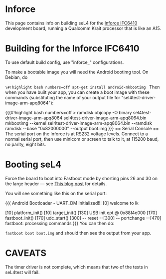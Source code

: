 # Inforce


This page contains info on building seL4 for the
[Inforce IFC6410](http://www.inforcelive.com/index.php?route=product/product&product_id=53) development board, running a Qualcomm Krait processor that
is like an A15.

# Building for the Inforce IFC6410
 To use default build config, use
"inforce_" configurations.

To make a bootable image you will need the Android bootimg tool. On
Debian, do

`\#!highlight bash numbers=off apt-get install android-mkbootimg `
Then when you have built your app, you can create a boot image with
these commands (substituting the name of your output file for
"sel4test-driver-image-arm-apq8064"):

{{{\#!highlight bash numbers=off &gt; ramdisk objcopy -O binary
sel4test-driver-image-arm-apq8064 sel4test-driver-image-arm-apq8064.bin
mkbootimg --kernel sel4test-driver-image-arm-apq8064.bin --ramdisk
ramdisk --base "0x82000000" --output boot.img }}} == Serial Console ==
The serial port on the Inforce is at RS232 voltage levels. Connect to a
normal serial port, then use minicom or screen to talk to it, at 115200
baud, no parity, eight bits.

# Booting seL4
 Force the board to boot into Fastboot mode by shorting
pins 26 and 30 on the large header — see
[This blog post](https://web.archive.org/web/20150526213626/http://mydragonboard.org/2013/forcing-ifc6410-into-fastboot) for details.

You will see something like this on the serial port:

{{{ Android Bootloader - UART_DM Initialized!!! [0] welcome to lk

[10] platform_init() [10] target_init() [130] USB init ept @
0x88f4e000 [170] fastboot_init() [170] udc_start() [300] --
reset --[300] -- portchange --[470] fastboot: processing commands
}}} You can then do:

` fastboot boot boot.img ` and should then see the output from your
app.

# CAVEATS
 The timer driver is not complete, which means that two of
the tests in seL4test will fail.
